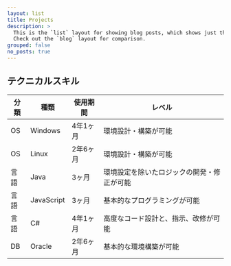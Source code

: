 ```yaml
---
layout: list
title: Projects
description: >
  This is the `list` layout for showing blog posts, which shows just the title and groups them by year of publication.
  Check out the `blog` layout for comparison.
grouped: false
no_posts: true
---
```

## テクニカルスキル

| 分類 | 種類 | 使用期間 | レベル |
| --- | --- | --- | --- |
| OS | Windows | 4年1ヶ月 | 環境設計・構築が可能 |
| OS | Linux | 2年6ヶ月 | 環境設計・構築が可能 |
| 言語 | Java | 3ヶ月 | 環境設定を除いたロジックの開発・修正が可能 |
| 言語 | JavaScript | 3ヶ月 | 基本的なプログラミングが可能 |
| 言語 | C# | 4年1ヶ月 | 高度なコード設計と、指示、改修が可能 |
| DB | Oracle | 2年6ヶ月 | 基本的な環境構築が可能 |
